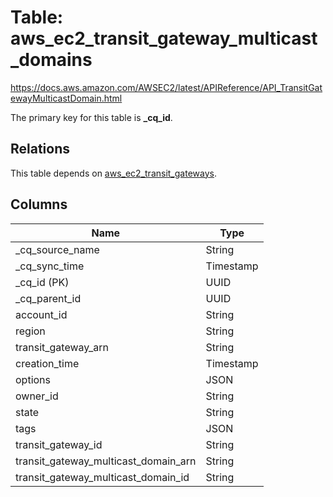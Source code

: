 # Table: aws_ec2_transit_gateway_multicast_domains

https://docs.aws.amazon.com/AWSEC2/latest/APIReference/API_TransitGatewayMulticastDomain.html

The primary key for this table is **_cq_id**.

## Relations
This table depends on [aws_ec2_transit_gateways](aws_ec2_transit_gateways.md).

## Columns
| Name          | Type          |
| ------------- | ------------- |
|_cq_source_name|String|
|_cq_sync_time|Timestamp|
|_cq_id (PK)|UUID|
|_cq_parent_id|UUID|
|account_id|String|
|region|String|
|transit_gateway_arn|String|
|creation_time|Timestamp|
|options|JSON|
|owner_id|String|
|state|String|
|tags|JSON|
|transit_gateway_id|String|
|transit_gateway_multicast_domain_arn|String|
|transit_gateway_multicast_domain_id|String|